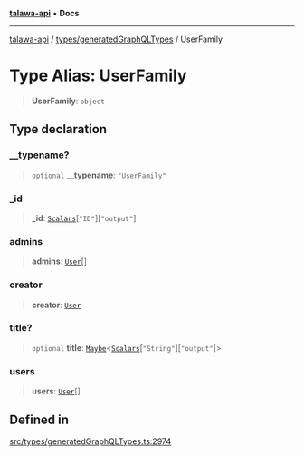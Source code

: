[**talawa-api**](../../../README.md) • **Docs**

***

[talawa-api](../../../modules.md) / [types/generatedGraphQLTypes](../README.md) / UserFamily

# Type Alias: UserFamily

> **UserFamily**: `object`

## Type declaration

### \_\_typename?

> `optional` **\_\_typename**: `"UserFamily"`

### \_id

> **\_id**: [`Scalars`](Scalars.md)\[`"ID"`\]\[`"output"`\]

### admins

> **admins**: [`User`](User.md)[]

### creator

> **creator**: [`User`](User.md)

### title?

> `optional` **title**: [`Maybe`](Maybe.md)\<[`Scalars`](Scalars.md)\[`"String"`\]\[`"output"`\]\>

### users

> **users**: [`User`](User.md)[]

## Defined in

[src/types/generatedGraphQLTypes.ts:2974](https://github.com/PalisadoesFoundation/talawa-api/blob/fe65d855b3d1e3e4af621340e7e8bfa0325634c1/src/types/generatedGraphQLTypes.ts#L2974)
